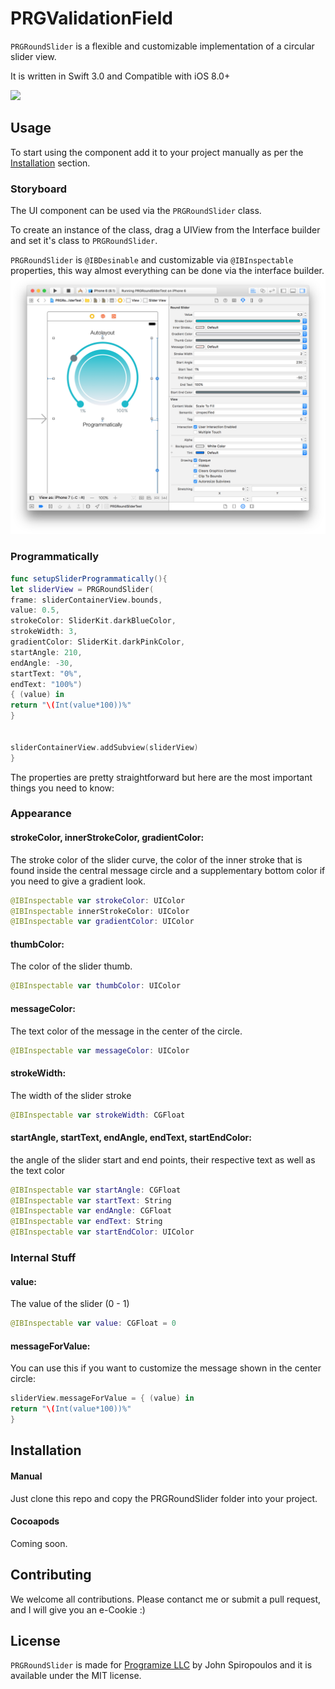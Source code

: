 # PRGValidationField

`PRGRoundSlider` is a flexible and customizable implementation of a circular slider view.

It is written in Swift 3.0 and Compatible with iOS 8.0+

![](/PRGValidationField.gif)

## Usage

To start using the component add it to your project manually as per the [Installation](#installation) section.

### Storyboard
The UI component can be used via the `PRGRoundSlider` class. 

To create an instance of the class, drag a UIView from the Interface builder and set it's class to `PRGRoundSlider`.

`PRGRoundSlider` is `@IBDesinable` and customizable via `@IBInspectable` properties, this way almost everything can be done via the interface builder.
![](/Example1.png)


### Programmatically
```swift
func setupSliderProgrammatically(){
let sliderView = PRGRoundSlider(
frame: sliderContainerView.bounds,
value: 0.5,
strokeColor: SliderKit.darkBlueColor,
strokeWidth: 3,
gradientColor: SliderKit.darkPinkColor,
startAngle: 210,
endAngle: -30,
startText: "0%",
endText: "100%")
{ (value) in
return "\(Int(value*100))%"
}


sliderContainerView.addSubview(sliderView)
}
```

The properties are pretty straightforward but here are the most important things you need to know:

### Appearance
#### strokeColor, innerStrokeColor, gradientColor:
The stroke color of the slider curve, the color of the inner stroke that is found inside the central message circle and a supplementary bottom color if you need to give a gradient look.
```swift
@IBInspectable var strokeColor: UIColor
@IBInspectable innerStrokeColor: UIColor
@IBInspectable var gradientColor: UIColor 
```

#### thumbColor:
The color of the slider thumb.
```swift
@IBInspectable var thumbColor: UIColor
```
#### messageColor:
The text color of the message in the center of the circle.
```swift
@IBInspectable var messageColor: UIColor
```

#### strokeWidth:
The width of the slider stroke
```swift
@IBInspectable var strokeWidth: CGFloat
```
#### startAngle, startText, endAngle, endText, startEndColor:
the angle of the slider start and end points, their respective text as well as the text color
```swift
@IBInspectable var startAngle: CGFloat
@IBInspectable var startText: String
@IBInspectable var endAngle: CGFloat
@IBInspectable var endText: String
@IBInspectable var startEndColor: UIColor
```

### Internal Stuff

#### value:
The value of the slider (0 - 1)
```swift
@IBInspectable var value: CGFloat = 0
```

#### messageForValue:
You can use this if you want to customize the message shown in the center circle:
```swift
sliderView.messageForValue = { (value) in
return "\(Int(value*100))%"
}
```

## Installation
#### Manual
Just clone this repo and copy the PRGRoundSlider folder into your project.

#### Cocoapods
Coming soon.

## Contributing

We welcome all contributions. Please contanct me or submit a pull request, and I will give you an e-Cookie :)

## License
`PRGRoundSlider` is made for [Programize LLC](https://www.programize.com) by John Spiropoulos and it is available under the MIT license.
